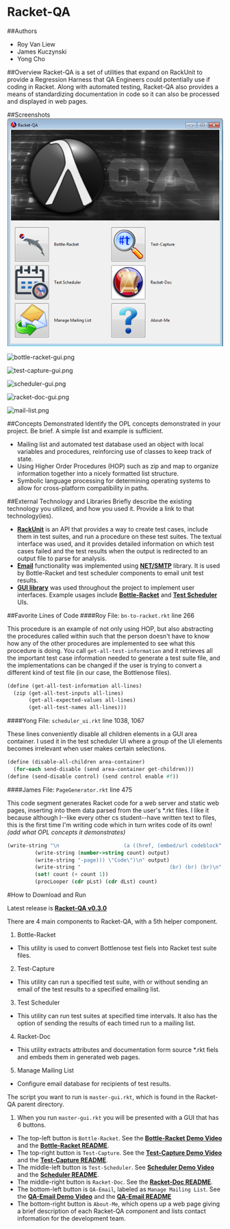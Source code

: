 # Racket-QA

##Authors

* Roy Van Liew
* James Kuczynski
* Yong Cho

##Overview
Racket-QA is a set of utilities that expand on RackUnit to provide a Regression Harness that QA Engineers could potentially use if coding in Racket. Along with automated testing, Racket-QA also provides a means of standardizing documentation in code so it can also be processed and displayed in web pages.

##Screenshots
![master-gui-page.png](https://raw.githubusercontent.com/oplS15projects/Racket-QA/master/demo/master-gui-page.png)

![bottle-racket-gui.png](https://raw.githubusercontent.com/oplS15projects/Racket-QA/master/demo/bottle-racket-gui.png)

![test-capture-gui.png](https://raw.githubusercontent.com/oplS15projects/Racket-QA/master/demo/test-capture-gui.png)

![scheduler-gui.png](https://raw.githubusercontent.com/oplS15projects/Racket-QA/master/demo/scheduler-gui.png)

![racket-doc-gui.png](https://raw.githubusercontent.com/oplS15projects/Racket-QA/master/demo/racket-doc-gui.png)

![mail-list.png](https://raw.githubusercontent.com/oplS15projects/Racket-QA/master/demo/mail-list.png)

##Concepts Demonstrated
Identify the OPL concepts demonstrated in your project. Be brief. A simple list and example is sufficient. 
* Mailing list and automated test database used an object with local variables and procedures, reinforcing use of classes to keep track of state.
* Using Higher Order Procedures (HOP) such as zip and map to organize information together into a nicely formatted list structure.
* Symbolic language processing for determining operating systems to allow for cross-platform compatibility in paths.

##External Technology and Libraries
Briefly describe the existing technology you utilized, and how you used it. Provide a link to that technology(ies).
* [**RackUnit**][RackUnit] is an API that provides a way to create test cases, include them in test suites, and run a procedure on these test suites. The textual interface was used, and it provides detailed information on which test cases failed and the test results when the output is redirected to an output file to parse for analysis.
* [**Email**][QA-Email] functionality was implemented using [**NET/SMTP**][net/smtp] library. It is used by Bottle-Racket and test scheduler components to email unit test results.
* [**GUI library**][GUI] was used throughout the project to implement user interfaces. Example usages include [**Bottle-Racket**][Bottle-Racket] and [**Test Scheduler**][Scheduler] UIs.

##Favorite Lines of Code
####Roy
File: `bn-to-racket.rkt` line 266

This procedure is an example of not only using HOP, but also abstracting the procedures called within such that the person doesn't have to know how any of the other procedures are implemented to see what this procedure is doing. You call `get-all-test-information` and it retrieves all the important test case information needed to generate a test suite file, and the implementations can be changed if the user is trying to convert a different kind of test file (in our case, the Bottlenose files).
```scheme
(define (get-all-test-information all-lines)
  (zip (get-all-test-inputs all-lines)
       (get-all-expected-values all-lines)
       (get-all-test-names all-lines)))
```
####Yong
File: `scheduler_ui.rkt` line 1038, 1067

These lines conveniently disable all children elements in a GUI area container. I used it in the test scheduler UI where a group of the UI elements becomes irrelevant when user makes certain selections.
```scheme
(define (disable-all-children area-container)
  (for-each send-disable (send area-container get-children)))
(define (send-disable control) (send control enable #f))
```
####James
File: `PageGenerator.rkt` line 475

This code segment generates Racket code for a web server and static web pages, inserting into them data parsed from the user's *.rkt files.  I like it because although I--like every other cs student--have written text to files, this is the first time I'm writing code which in turn writes code of its own! *(add what OPL concepts it demonstrates)*
```scheme
(write-string "\n                     (a ((href, (embed/url codeblock" output)
         (write-string (number->string count) output)
         (write-string "-page))) \"Code\")\n" output)
         (write-string "                             (br) (br) (br)\n" output)
         (set! count (+ count 1))
         (procLooper (cdr pLst) (cdr dLst) count)
```

#How to Download and Run

Latest release is [**Racket-QA v0.3.0**][WebPageRelease]

There are 4 main components to Racket-QA, with a 5th helper component.

1. Bottle-Racket
  * This utility is used to convert Bottlenose test fiels into Racket test suite files.
2. Test-Capture
  * This utility can run a specified test suite, with or without sending an email of the test results to a specified emailing list.
3. Test Scheduler
  * This utility can run test suites at specified time intervals. It also has the option of sending the results of each timed run to a mailing list.
4. Racket-Doc
  * This utility extracts attributes and documentation form source *.rkt fiels and embeds them in generated web pages.
5. Manage Mailing List
  * Configure email database for recipients of test results.

The script you want to run is `master-gui.rkt`, which is found in the Racket-QA parent directory.

1. When you run `master-gui.rkt` you will be presented with a GUI that has 6 buttons.
  * The top-left button is `Bottle-Racket`. See the [**Bottle-Racket Demo Video**][Bottle-Demo] and the [**Bottle-Racket README**][Bottle-Readme].
  * The top-right button is `Test-Capture`. See the [**Test-Capture Demo Video**][Bottle-Demo] and the [**Test-Capture README**][Bottle-Readme].
  * The middle-left button is `Test-Scheduler`. See [**Scheduler Demo Video**][Scheduler-Demo] and the [**Scheduler README**][Scheduler-Readme].
  * The middle-right button is `Racket-Doc`. See the [**Racket-Doc README**][Racket-Doc-Readme].
  * The bottom-left button is `QA-Email`, labeled as `Manage Mailing List`. See the [**QA-Email Demo Video**][QA-Email-Demo] and the [**QA-Email README**][QA-Email-Readme]
  * The bottom-right button is `About-Me`, which opens up a web page giving a brief description of each Racket-QA component and lists contact information for the development team.


<!-- Links -->
[QA-Email]: https://github.com/oplS15projects/Racket-QA/blob/master/QA-Email/readme.md
[Scheduler]: https://github.com/oplS15projects/Racket-QA/blob/master/Test-Automation/readme.md
[Bottle-Racket]: https://github.com/oplS15projects/Racket-QA/blob/master/Bottle-Racket/README.md
[Scheduler]: https://github.com/oplS15projects/Racket-QA/blob/master/Test-Automation/readme.md
[RackUnit]: http://docs.racket-lang.org/rackunit/index.html
[net/SMTP]: http://docs.racket-lang.org/net/smtp.html
[GUI]: http://docs.racket-lang.org/gui/
[Bottle-Demo]: https://www.youtube.com/watch?v=Ws2mMMBFns4
[Scheduler-Demo]: https://www.youtube.com/watch?v=JqngnONV9ks
[QA-Email-Demo]: https://www.youtube.com/watch?v=jTNaCMzuZeQ
[Bottle-Readme]: https://github.com/Dossar/Racket-QA/blob/master/Bottle-Racket/README.md
[Scheduler-Readme]: https://github.com/Dossar/Racket-QA/blob/master/Test-Automation/readme.md
[Racket-Doc-Readme]: https://github.com/Dossar/Racket-QA/blob/master/Racket-Doc/README.md
[QA-Email-Readme]: https://github.com/Dossar/Racket-QA/blob/master/QA-Email/readme.md
[WebPageRelease]: https://github.com/oplS15projects/Racket-QA/releases/tag/v0.3.0
